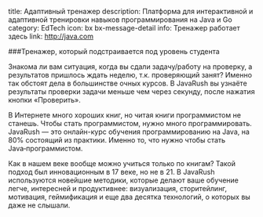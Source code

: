 title: Адаптивный тренажер 
description: Платформа для интерактивной и адаптивной тренировки навыков программирования на Java и Go
category: EdTech
icon: bx bx-message-detail
info: Тренажер работает здесь
link: http://java.com

###Тренажер, который подстраивается под уровень студента

Знакома ли вам ситуация, когда вы сдали задачу/работу на проверку, а результатов пришлось ждать неделю, т.к. проверяющий занят? Именно так обстоят дела в большинстве очных курсов. В JavaRush вы узнаёте результаты проверки задачи меньше чем через секунду, после нажатия кнопки «Проверить».

В Интернете много хороших книг, но читая книги программистом не станешь. Чтобы стать программистом, нужно много программировать. JavaRush — это онлайн-курс обучения программированию на Java, на 80% состоящий из практики. Именно то, что нужно чтобы стать Java‑программистом.

Как в нашем веке вообще можно учиться только по книгам? Такой подход был инновационным в 17 веке, но не в 21. В JavaRush используются новейшие методики, которые делают ваше обучение легче, интересней и продуктивнее: визуализация, сторитейлинг, мотивация, геймификация и еще два десятка технологий, о которых вы даже не слышали.